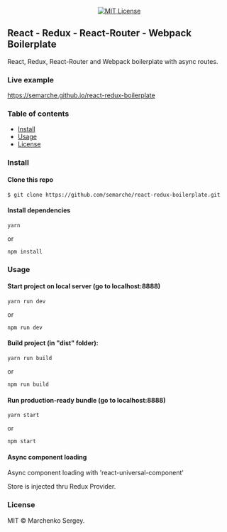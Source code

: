 ﻿<p align="center">
  <a href="http://opensource.org/licenses/MIT"><img alt="MIT License" src="https://img.shields.io/npm/l/express.svg"></a>
</p>

## React - Redux - React-Router - Webpack Boilerplate
React, Redux, React-Router and Webpack boilerplate with async routes.

### Live example
https://semarche.github.io/react-redux-boilerplate

### Table of contents

* [Install](#install)
* [Usage](#usage)
* [License](#license)

### Install

#### Clone this repo

```
$ git clone https://github.com/semarche/react-redux-boilerplate.git
```

#### Install dependencies

```
yarn
```
or
```
npm install
```

### Usage

#### Start project on local server (go to localhost:8888)

```
yarn run dev
```
or
```
npm run dev
```

#### Build project (in "dist" folder):

```
yarn run build
```
or
```
npm run build
```

#### Run production-ready bundle (go to localhost:8888)

```
yarn start
```
or
```
npm start
```

#### Async component loading

Async component loading with 'react-universal-component'

Store is injected thru Redux Provider.

### License

MIT © Marchenko Sergey.
